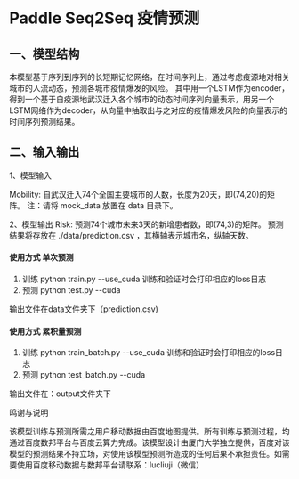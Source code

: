 # Paddle Seq2Seq 疫情预测

## 一、模型结构

本模型基于序列到序列的长短期记忆网络，在时间序列上，通过考虑疫源地对相关城市的人流动态，预测各城市疫情爆发的风险。
其中用一个LSTM作为encoder，得到一个基于自疫源地武汉迁入各个城市的动态时间序列向量表示，用另一个LSTM网络作为decoder，从向量中抽取出与之对应的疫情爆发风险的向量表示的时间序列预测结果。
 
## 二、输入输出

1、模型输入

Mobility: 自武汉迁入74个全国主要城市的人数，长度为20天，即(74,20)的矩阵。
注：请将 mock_data 放置在 data 目录下。

2、模型输出
Risk: 预测74个城市未来3天的新增患者数，即(74,3)的矩阵。
预测结果将存放在 ./data/prediction.csv ，其横轴表示城市名，纵轴天数。


#### 使用方式 单次预测 

1. 训练
   python train.py --use_cuda 
   训练和验证时会打印相应的loss日志
2. 预测
   python test.py --cuda 

输出文件在data文件夹下（prediction.csv)

#### 使用方式 累积量预测

1. 训练
   python train_batch.py --use_cuda 
   训练和验证时会打印相应的loss日志
2. 预测
   python test_batch.py --cuda 

输出文件在：output文件夹下

鸣谢与说明

该模型训练与预测所需之用户移动数据由百度地图提供。所有训练与预测过程，均通过百度数邦平台与百度云算力完成。该模型设计由厦门大学独立提供，百度对该模型的预测结果不持立场，对使用该模型预测所造成的任何后果不承担责任。如需要使用百度移动数据与数邦平台请联系：lucliuji（微信）

